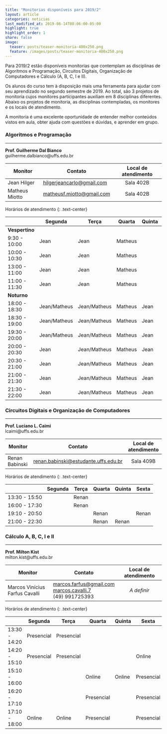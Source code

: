 ```yaml
---
title: "Monitorias disponíveis para 2019/2"
layout: article
categories: noticias
last_modified_at: 2019-08-14T08:06:00-05:00
highlight: true
highlight_order: 1
share: false
image:
  teaser: posts/teaser-monitoria-400x250.png
  feature: /images/posts/teaser-monitoria-400x250.png
---
```


Para 2019/2 estão disponíveis monitorias que contemplam as disciplinas de Algoritmos e Programação, Circuitos Digitais, Organização de Computadores e Cálculo (A, B, C, I e II).

Os alunos do curso tem à disposição mais uma ferramenta para ajudar com seu aprendizado no segundo semestre de 2019. Ao total, são 3 projetos de monitoria cujos monitores participantes auxiliam em 8 disciplinas diferentes. Abaixo os projetos de monitoria, as disciplinas contempladas, os monitores e os locais de atendimento.

A monitoria é uma excelente oportunidade de entender melhor conteúdos vistos em aula, obter ajuda com questões e dúvidas, e aprender em grupo.

<div class="alert alert-dark breath-top" role="alert">
  <h3 class="alert-heading">Algoritmos e Programação</h3>
  <hr />
  <span><strong>Prof. Guilherme Dal Bianco</strong><br /><i class="fa fa-envelope-open-o"></i> guilherme.dalbianco@uffs.edu.br</span>
</div>

|             Monitor            |                            Contato                               |  Local de atendimento |
|--------------------------------|------------------------------------------------------------------|:---------------------:|
| Jean Hilger                    | <i class="fa fa-envelope-open-o" title="E-mail"></i> [hilgerjeancarlo@gmail.com](mailto:hilgerjeancarlo@gmail.com)    | Sala 402B |
| Matheus Miotto                 | <i class="fa fa-envelope-open-o" title="E-mail"></i> [matheusf.miotto@gmail.com](mailto:matheusf.miotto@gmail.com)    | Sala 402B |

Horários de atendimento
{: .text-center}

|               |  Segunda |  Terça    | Quarta  | Quinta   | Sexta  |
|---------------|----------------|-----------------|-----------|---------|---------|
|                    **Vespertino**   |
|  9:30 - 10:00 |   Jean         |   Jean          |  Matheus  |         |         |
| 10:00 - 10:30 |   Jean         |   Jean          |  Matheus  |         |         |
| 13:00 - 11:00 |   Jean         |   Jean          |  Matheus  |         |         |
| 11:00 - 11:30 |   Jean         |   Jean          |  Matheus  |         |         |
|                    **Noturno**   |
| 18:00 - 18:30 |  Jean/Matheus  |  Jean/Matheus   |  Matheus  |  Jean   |   Jean  |
| 18:30 - 19:00 |  Jean/Matheus  |  Jean/Matheus   |  Matheus  |  Jean   |   Jean  |
| 19:30 - 20:00 |  Jean/Matheus  |  Jean/Matheus   |  Matheus  |  Jean   |   Jean  |
| 20:00 - 20:30 |  Jean          |  Jean/Matheus   |  Matheus  |  Jean   |   Jean  |
| 20:30 - 21:00 |  Jean          |  Jean/Matheus   |  Matheus  |  Jean   |   Jean  |
| 21:00 - 21:30 |  Jean          |  Jean/Matheus   |  Matheus  |  Jean   |   Jean  |
| 21:30 - 22:00 |  Jean          |  Jean/Matheus   |  Matheus  |  Jean   |   Jean  |


<div class="alert alert-dark breath-top" role="alert">
  <h3 class="alert-heading">Circuitos Digitais e Organização de Computadores</h3>
  <hr />
  <span><strong>Prof. Luciano L. Caimi</strong><br /><i class="fa fa-envelope-open-o"></i> lcaimi@uffs.edu.br</span>
</div>

|             Monitor            |                            Contato                               |  Local de atendimento |
|--------------------------------|------------------------------------------------------------------|:---------------------:|
| Renan Babinski                 | <i class="fa fa-envelope-open-o" title="E-mail"></i> [renan.babinski@estudante.uffs.edu.br](mailto:renan.babinski@estudante.uffs.edu.br)    | Sala 409B |

Horários de atendimento
{: .text-center}

|               |  Segunda |  Terça    | Quarta  | Quinta   | Sexta  |
|---------------|----------|-----------|---------|----------|--------|
| 13:30 - 15:50 |          |  Renan    |         |          |        |
| 16:00 - 17:30 |          |  Renan    |         |          |        |
| 19:10 - 20:50 |          |           |  Renan  |          | Renan  |
| 21:00 - 22:30 |          |           |  Renan  |  Renan   |        |


<div class="alert alert-dark breath-top" role="alert">
  <h3 class="alert-heading">Cálculo A, B, C, I e II</h3>
  <hr />
  <span><strong>Prof. Milton Kist</strong><br /><i class="fa fa-envelope-open-o"></i> milton.kist@uffs.edu.br</span>
</div>

|             Monitor            |                            Contato                               |  Local de atendimento |
|--------------------------------|------------------------------------------------------------------|:---------------------:|
| Marcos Vinícius Farfus Cavalli | <i class="fa fa-envelope-open-o" title="E-mail"></i> [marcos.farfus@gmail.com](mailto:marcos.farfus@gmail.com)<br><i class="fa fa-facebook" title="Facebook"></i> [marcos.cavalli.7](https://facebook.com/marcos.cavalli.7)<br /><i class="fa fa-whatsapp" title="Whatsapp"></i> (49) 991725393 | _A definir_ |

Horários de atendimento
{: .text-center}

|               |  Segunda    |  Terça     | Quarta     | Quinta   | Sexta      |
|---------------|-------------|------------|------------|----------|------------|
| 13:30 - 14:20 | Presencial  | Presencial |            |          |            |
| 14:20 - 15:10 | Presencial  | Presencial |            |          | Online     |
| 15:10 - 16:00 |             |            | Online     |  Online  | Presencial |
| 16:20 - 17:10 |             |            | Presencial |          | Presencial |
| 17:10 - 18:00 | Online      | Online     | Presencial |          | Presencial |
